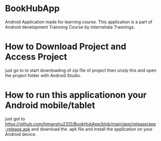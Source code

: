# BookHubApp
Android Application made for learning course.
This application is a part of Android development Trainning Course by Internshala Trannings.

# How to Download Project and Access Project
just go to  to start downloading of zip file of project then unzip this and open the project folder with Android Studio.

# How to run this applicationon your Android mobile/tablet
just got to https://github.com/himanshu2312/BookHubApp/blob/main/app/release/app-release.apk and download the .apk file and install the application on your Android device.
